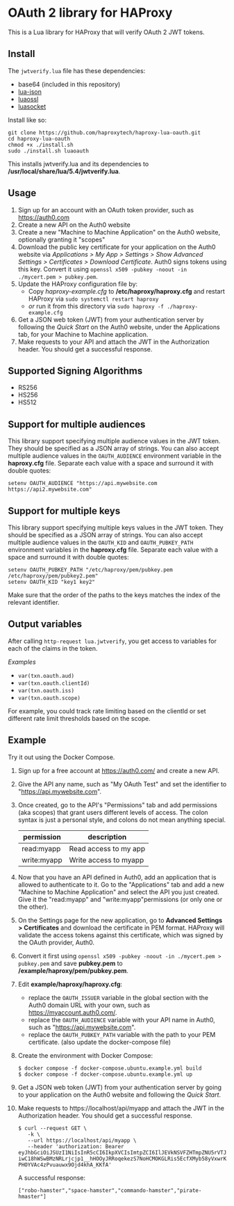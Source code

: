 # OAuth 2 library for HAProxy

This is a Lua library for HAProxy that will verify OAuth 2 JWT tokens.

## Install

The `jwtverify.lua` file has these dependencies:

* base64 (included in this repository)
* [lua-json](https://github.com/rxi/json.lua)
* [luaossl](https://github.com/wahern/luaossl)
* [luasocket](https://github.com/diegonehab/luasocket)

Install like so:

```
git clone https://github.com/haproxytech/haproxy-lua-oauth.git
cd haproxy-lua-oauth
chmod +x ./install.sh
sudo ./install.sh luaoauth
```

This installs jwtverify.lua and its dependencies to **/usr/local/share/lua/5.4/jwtverify.lua**.

## Usage

1. Sign up for an account with an OAuth token provider, such as https://auth0.com
1. Create a new API on the Auth0 website
1. Create a new "Machine to Machine Application" on the Auth0 website, optionally granting it "scopes"
1. Download the public key certificate for your application on the Auth0 website via *Applications > My App > Settings > Show Advanced Settings > Certificates > Download Certificate*. Auth0 signs tokens using this key. Convert it  using `openssl x509 -pubkey -noout -in ./mycert.pem > pubkey.pem`.
1. Update the HAProxy configuration file by:
    * Copy *haproxy-example.cfg* to **/etc/haproxy/haproxy.cfg** and restart HAProxy via `sudo systemctl restart haproxy`
    * *or* run it from this directory via `sudo haproxy -f ./haproxy-example.cfg`
1. Get a JSON web token (JWT) from your authentication server by following the *Quick Start* on the Auth0 website, under the Applications tab, for your Machine to Machine application.
1. Make requests to your API and attach the JWT in the Authorization header. You should get a successful response.

## Supported Signing Algorithms

* RS256
* HS256
* HS512

## Support for multiple audiences

This library support specifying multiple audience values in the JWT token. They should be specified as a JSON array of strings.
You can also accept multiple audience values in the `OAUTH_AUDIENCE` environment variable in the **haproxy.cfg** file. Separate each value
with a space and surround it with double quotes:

```
setenv OAUTH_AUDIENCE "https://api.mywebsite.com https://api2.mywebsite.com"
```

## Support for multiple keys

This library support specifying multiple keys values in the JWT token. They should be specified as a JSON array of strings.
You can also accept multiple audience values in the `OAUTH_KID` and `OAUTH_PUBKEY_PATH` environment variables in the **haproxy.cfg** file. Separate each value
with a space and surround it with double quotes:

```
setenv OAUTH_PUBKEY_PATH "/etc/haproxy/pem/pubkey.pem /etc/haproxy/pem/pubkey2.pem"
setenv OAUTH_KID "key1 key2"
```

Make sure that the order of the paths to the keys matches the index of the relevant identifier.

## Output variables

After calling `http-request lua.jwtverify`, you get access to variables for each of the claims in the token.

*Examples*

* `var(txn.oauth.aud)`
* `var(txn.oauth.clientId)`
* `var(txn.oauth.iss)`
* `var(txn.oauth.scope)`

For example, you could track rate limiting based on the clientId or set different rate limit thresholds based on the scope.

## Example

Try it out using the Docker Compose.

1. Sign up for a free account at https://auth0.com/ and create a new API.
1. Give the API any name, such as "My OAuth Test" and set the identifier to "https://api.mywebsite.com".
1. Once created, go to the API's "Permissions" tab and add permissions (aka scopes) that grant users different levels of access. The colon syntax is just a personal style, and colons do not mean anything special.

   | permission  | description           |
   |-------------|-----------------------|
   | read:myapp  | Read access to my app |
   | write:myapp | Write access to myapp |

1. Now that you have an API defined in Auth0, add an application that is allowed to authenticate to it. Go to the "Applications" tab and add a new "Machine to Machine Application" and select the API you just created. Give it the "read:myapp" and "write:myapp"permissions (or only one or the other).
1. On the Settings page for the new application, go to **Advanced Settings > Certificates** and download the certificate in PEM format. HAProxy will validate the access tokens against this certificate, which was signed by the OAuth provider, Auth0.

1. Convert it first using `openssl x509 -pubkey -noout -in ./mycert.pem > pubkey.pem` and save **pubkey.pem** to **/example/haproxy/pem/pubkey.pem**.
1. Edit **example/haproxy/haproxy.cfg**:

   * replace the `OAUTH_ISSUER` variable in the global section with the Auth0 domain URL with your own, such as https://myaccount.auth0.com/.
   * replace the `OAUTH_AUDIENCE` variable with your API name in Auth0, such as "https://api.mywebsite.com".
   * replace the `OAUTH_PUBKEY_PATH` variable with the path to your PEM certificate. (also update the docker-compose file)

1. Create the environment with Docker Compose:
    ```
    $ docker compose -f docker-compose.ubuntu.example.yml build
    $ docker compose -f docker-compose.ubuntu.example.yml up
    ```
1. Get a JSON web token (JWT) from your authentication server by going to your application on the Auth0 website and following the *Quick Start*.
1. Make requests to https://localhost/api/myapp and attach the JWT in the Authorization header. You should get a successful response.

   ```
   $ curl --request GET \
      -k \
      --url https://localhost/api/myapp \
      --header 'authorization: Bearer eyJhbGciOiJSUzI1NiIsInR5cCI6IkpXVCIsImtpZCI6IlJEVkNSVFZHTmpZNU5rVTJSVUV3TnpoRk56UkJRalU0TjBFeU5EWTNSRU01TWtaRFJqTkNNUSJ9.eyJpc3MiOiJodHRwczovL25pY2tyYW00NC5hdXRoMC5jb20vIiwic3ViIjoicm9DTHRDTlZycW0zNmVYTzJxcE84cjEzeFBmQno1NklAY2xpZW50cyIsImF1ZCI6Imh0dHBzOi8vYXBpLm15d2Vic2l0ZS5jb20iLCJpYXQiOjE2NDgzMTQ2NjAsImV4cCI6MTY0ODQwMTA2MCwiYXpwIjoicm9DTHRDTlZycW0zNmVYTzJxcE84cjEzeFBmQno1NkkiLCJzY29wZSI6InJlYWQ6bXlhcHAgd3JpdGU6bXlhcHAiLCJndHkiOiJjbGllbnQtY3JlZGVudGlhbHMifQ.tEhJ0hKlqy9KRrS00we1Z6Y0CwGg5tAOmZ3qQYLYEwl1uymZ8OfJD9iGgPe5QhLJCTD-iwC18hWSwBMzNRLrjcjp1__hHOOyJRRoqekezS7NoHCMOKGLRis5EcfXMyb58yVxwrKIovHSRaEf0emg5NovQ2bdI3UpMThXnzlLhIH_SX5yRUtTxQ_qvO7xS9lZBNVYG9lYlNtU_Ih6dKCKNRUrMm8xsj2jLyR5_v3LcxgwzhK2VF01DZ9wyEgfHgs3H2AP6yJEZkmd9B1chO5Xf3f4klujsxvAb6RqTCwpGWmjRPY6SENkY2QX-PHOYVAc4zPvuauwx9Ojd4khA_KKfA'
   ```

   A successful response:

   ```
   ["robo-hamster","space-hamster","commando-hamster","pirate-hmaster"]
   ```